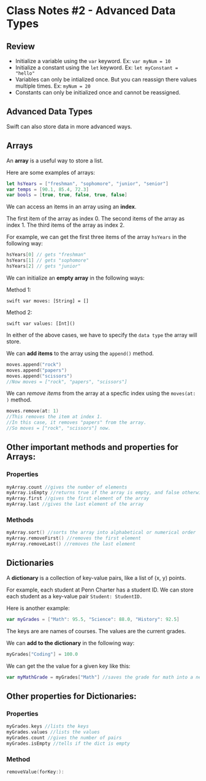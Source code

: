 # Class Notes #2 - Advanced Data Types


## Review

- Initialize a variable using the `var` keyword. Ex: `var myNum = 10`
- Initialize a constant using the `let` keyword. Ex: `let myConstant = "hello"`
- Variables can only be intialized once. But you can reassign there values multiple times. Ex: `myNum = 20`
- Constants can only be initialized once and cannot be reassigned. 

## Advanced Data Types

Swift can also store data in more advanced ways.

## Arrays
An **array** is a useful way to store a list.

Here are some examples of arrays:
```swift
let hsYears = ["freshman", "sophomore", "junior", "senior"]
var temps = [90.1, 85.4, 72.3]
var bools = [true, true, false, true, false]
```
We can access an items in an array using an **index**.

The first item of the array as index 0. 
The second items of the array as index 1. 
The third items of the array as index 2. 

For example, we can get the first three items of the array `hsYears` in the following way:
```swift 
hsYears[0] // gets "freshman"
hsYears[1] // gets "sophomore"
hsYears[2] // gets "junior"
```

We can initialize an **empty array** in the following ways: 

Method 1: 
```
swift var moves: [String] = []
```

Method 2: 
```
swift var values: [Int]()
```
In either of the above cases, we have to specify the `data type` the array will store. 

We can **add items** to the array using the `append()` method. 

```swift
moves.append("rock")
moves.append("papers")
moves.append("scissors")
//Now moves = ["rock", "papers", "scissors"]
```

We can *remove items* from the array at a specfic index using the `moves(at: )` method.
```swift
moves.remove(at: 1)
//This removes the item at index 1. 
//In this case, it removes "papers" from the array.
//So moves = ["rock", "scissors"] now.
```

## Other important methods and properties for Arrays:

### Properties
```swift
myArray.count //gives the number of elements
myArray.isEmpty //returns true if the array is empty, and false otherwise
myArray.first //gives the first element of the array
myArray.last //gives the last element of the array
```

### Methods
```swift
myArray.sort() //sorts the array into alphabetical or numerical order
myArray.removeFirst() //removes the first element
myArray.removeLast() //removes the last element
```



## Dictionaries
A **dictionary** is a collection of key-value pairs, like a list of (x, y) points.

For example, each student at Penn Charter has a student ID. We can store each student as a key-value pair `Student: StudentID.`

Here is another example:
```swift 
var myGrades = ["Math": 95.5, "Science": 88.0, "History": 92.5]
```
The keys are are names of courses. The values are the current grades. 

We can **add to the dictionary** in the following way:
```swift
myGrades["Coding"] = 100.0
```

We can get the the value for a given key like this:
```swift
var myMathGrade = myGrades["Math"] //saves the grade for math into a new variable
```

## Other properties for Dictionaries:

### Properties
```swift
myGrades.keys //lists the keys
myGrades.values //lists the values
myGrades.count //gives the number of pairs
myGrades.isEmpty //tells if the dict is empty
```
### Method
```swift
removeValue(forKey:):
```

